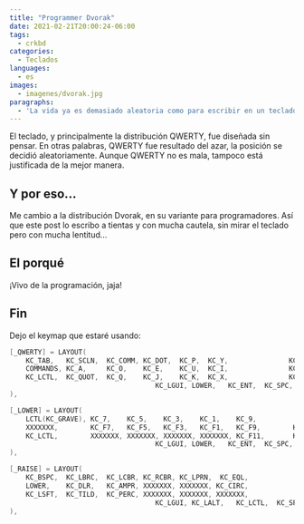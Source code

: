 ```yaml
---
title: "Programmer Dvorak"
date: 2021-02-21T20:00:24-06:00
tags:
  - crkbd
categories:
  - Teclados
languages:
  - es
images:
  - imagenes/dvorak.jpg
paragraphs:
  - 'La vida ya es demasiado aleatoria como para escribir en un teclado con distribución :<>PY.'
---
```


El teclado, y principalmente la distribución QWERTY, fue diseñada sin pensar. En otras palabras, QWERTY fue resultado del azar, la posición se decidió aleatoriamente. Aunque QWERTY no es mala, tampoco está justificada de la mejor manera.

## Y por eso...

Me cambio a la distribución Dvorak, en su variante para programadores. Así que este post lo escribo a tientas y con mucha cautela, sin mirar el teclado pero con mucha lentitud...

## El porqué

¡Vivo de la programación, jaja!

## Fin

Dejo el keymap que estaré usando:

```c
[_QWERTY] = LAYOUT(
    KC_TAB,   KC_SCLN,  KC_COMM, KC_DOT,  KC_P,  KC_Y,               KC_F,    KC_G,  KC_C,  KC_R,  KC_L, KC_BSPC,
    COMMANDS, KC_A,     KC_O,    KC_E,    KC_U,  KC_I,               KC_D,    KC_H,  KC_T,  KC_N,  KC_S, KC_RALT,
    KC_LCTL,  KC_QUOT,  KC_Q,    KC_J,    KC_K,  KC_X,               KC_B,    KC_M,  KC_W,  KC_V,  KC_Z,  KC_ESC,
                                    KC_LGUI, LOWER,   KC_ENT,  KC_SPC,  RAISE, KC_RSFT
),

[_LOWER] = LAYOUT(
    LCTL(KC_GRAVE), KC_7,    KC_5,    KC_3,    KC_1,    KC_9,          KC_0,      KC_2,    KC_4,    KC_6,     KC_8,   KC_DEL,
    XXXXXXX,        KC_F7,   KC_F5,   KC_F3,   KC_F1,   KC_F9,        KC_F10,    KC_F2,   KC_F4,   KC_F6,    KC_F8,  KC_BSPC,
    KC_LCTL,        XXXXXXX, XXXXXXX, XXXXXXX, XXXXXXX, KC_F11,       KC_F12,  XXXXXXX, XXXXXXX, XXXXXXX,  XXXXXXX,   KC_ESC,
                                    KC_LGUI, LOWER,   KC_ENT,  KC_SPC,  RAISE, KC_RSFT
),

[_RAISE] = LAYOUT(
    KC_BSPC,  KC_LBRC,  KC_LCBR, KC_RCBR, KC_LPRN,  KC_EQL,                 KC_ASTR, KC_RPRN, KC_PLUS,  KC_RBRC,  KC_EXLM, KC_DEL,
    LOWER,    KC_DLR,   KC_AMPR, XXXXXXX, XXXXXXX, KC_CIRC,                 KC_LEFT, KC_DOWN, KC_UP,    KC_RIGHT, KC_HASH, KC_GRV,
    KC_LSFT,  KC_TILD,  KC_PERC, XXXXXXX, XXXXXXX, XXXXXXX,                 KC_MINS, KC_UNDS, KC_SLSH,  KC_AT,   KC_BSLS, KC_RSFT,
                                    KC_LGUI, KC_LALT,   KC_LCTL,  KC_SPC,  RAISE, KC_RSFT
),
```
